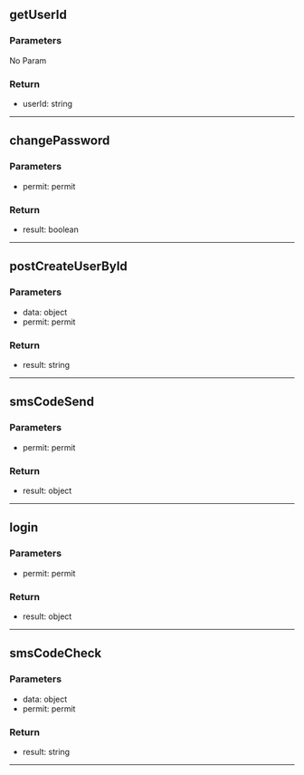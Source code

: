 ## getUserId
### Parameters
No Param
### Return
- userId: string

--------------------------------------------
## changePassword
### Parameters
- permit: permit

### Return
- result: boolean

--------------------------------------------
## postCreateUserById
### Parameters
- data: object
- permit: permit

### Return
- result: string

--------------------------------------------
## smsCodeSend
### Parameters
- permit: permit

### Return
- result: object

--------------------------------------------
## login
### Parameters
- permit: permit

### Return
- result: object

--------------------------------------------
## smsCodeCheck
### Parameters
- data: object
- permit: permit

### Return
- result: string

--------------------------------------------
